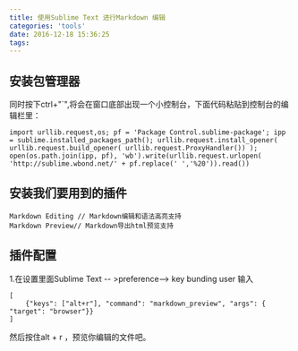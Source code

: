 ```yaml
---
title: 使用Sublime Text 进行Markdown 编辑
categories: 'tools'
date: 2016-12-18 15:36:25
tags:
---
```


## 安装包管理器
同时按下ctrl+"`",将会在窗口底部出现一个小控制台，下面代码粘贴到控制台的编辑栏里：

```
import urllib.request,os; pf = 'Package Control.sublime-package'; ipp = sublime.installed_packages_path(); urllib.request.install_opener( urllib.request.build_opener( urllib.request.ProxyHandler()) ); open(os.path.join(ipp, pf), 'wb').write(urllib.request.urlopen( 'http://sublime.wbond.net/' + pf.replace(' ','%20')).read())
```

## 安装我们要用到的插件

```
Markdown Editing // Markdown编辑和语法高亮支持 
Markdown Preview// Markdown导出html预览支持
```

## 插件配置
1.在设置里面Sublime Text -- >preference--> key bunding user 	输入

```
[
    {"keys": ["alt+r"], "command": "markdown_preview", "args": { "target": "browser"}}
]
```
然后按住alt + r ，预览你编辑的文件吧。